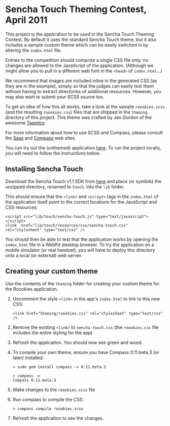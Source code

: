 Sencha Touch Theming Contest, April 2011
========================================

This project is the application to be used in the Sencha Touch Theming Contest. By default it uses the standard Sencha Touch theme, but it also includes a sample custom theme which can be easily switched in by altering the <code>index.html</code> file.

Entries to the competition should comprise a single CSS file only: no changes are allowed to the JavaScript of the application. (Although we might allow you to pull in a different web font in the <code>&lt;head&gt;</code> of <code>index.html</code>...)

We recommend that images are included inline in the generated CSS (as they are in the example), simply so that the judges can easily test them without having to extract directories of additional resources. However, you may also wish to submit your SCSS source too.

To get an idea of how this all works, take a look at the sample <code>roookies.scss</code> (and the resulting <code>roookies.css</code>) files that are shipped in the <code>theming</code> directory of this project. This theme was crafted by Jen Gordon of the awesome [Tapptics](http://www.tapptics.com/)

For more information about how to use SCSS and Compass, please consult the [Saas](http://sass-lang.com/) and [Compass](http://compass-style.org) web sites.

You can try out the (unthemed) application [here](http://senchalearn.github.com/roookies/). To run the project locally, you will need to follow the instructions below.


Installing Sencha Touch
-----------------------

Download the Sencha Touch v1.1 SDK from [here](http://www.sencha.com/products/touch/download/) and place (or symlink) the unzipped directory, renamed to <code>touch</code>, into the <code>lib</code> folder.

This should ensure that the <code>&lt;link&gt;</code> and <code>&lt;script&gt;</code> tags in the <code>index.html</code> of the application itself point to the correct locations for the JavaScript and CSS resources:

    <script src="lib/touch/sencha-touch.js" type="text/javascript"></script>
    <link  href="lib/touch/resources/css/sencha-touch.css" rel="stylesheet" type="text/css" />

You should then be able to test that the application works by opening the <code>index.html</code> file in a WebKit desktop browser. To try the application on a mobile simulator (or real handset), you will have to deploy this directory onto a local (or external) web server.


Creating your custom theme
--------------------------

Use the contents of the <code>theming</code> folder for creating your custom theme for the Roookies application.

1.  Uncomment the style <code>&lt;link&gt;</code> in the app's <code>index.html</code> to link to this new CSS:

        <link href="theming/roookies.css" rel="stylesheet" type="text/css" />

2.  Remove the existing <code>&lt;link&gt;</code> to <code>sencha-touch.css</code> (the <code>roookies.css</code> file includes the entire styling for the app)

3.  Refresh the application. You should now see green and wood.

4.  To compile your own theme, ensure you have Compass 0.11.beta.3 (or later) installed:

        > sudo gem install compass -v 0.11.beta.3

        > compass -v
        Compass 0.11.beta.3

5.  Make changes to the <code>roookies.scss</code> file

6.  Run compass to compile the CSS:

        > compass compile roookies.scss

7.  Refresh the application to see the changes.